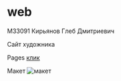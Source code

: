 # web
М33091 Кирьянов Глеб Дмитриевич

Сайт художника

Pages [клик](https://elderev1l.github.io/web/)

Макет ![макет](https://github.com/ElderEv1l/web/assets/95085670/acdd8918-989c-49dc-a064-b7cfdb47e2b8)
